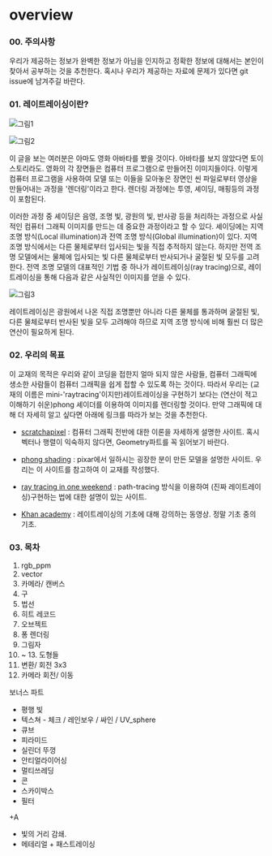# overview

### 00. 주의사항
우리가 제공하는 정보가 완벽한 정보가 아님을 인지하고 정확한 정보에 대해서는 본인이 찾아서 공부하는 것을 추천한다. 혹시나 우리가 제공하는 자료에 문제가 있다면 git issue에 남겨주길 바란다.

### 01. 레이트레이싱이란?

![그림1](https://e3.365dm.com/20/01/2048x1152/skynews-avatar-2-concept-art_4886700.jpg?bypass-service-worker&20200109072733) 

![그림2](https://file3.instiz.net/data/file3/2018/02/27/c/5/2/c5294f11edbf25081f348dc12b32a9b0.jpg)

이 글을 보는 여러분은 아마도 영화 아바타를 봤을 것이다. 아바타를 보지 않았다면 토이스토리라도. 영화의 각 장면들은 컴퓨터 프로그램으로 만들어진 이미지들이다. 이렇게 컴퓨터 프로그램을 사용하여 모델 또는 이들을 모아놓은 장면인 씬 파일로부터 영상을 만들어내는 과정을 '렌더링'이라고 한다. 렌더링 과정에는 투영, 셰이딩, 매핑등의 과정이 포함된다.
 
이러한 과정 중 셰이딩은 음영, 조명 빛, 광원의 빛, 반사광 등을 처리하는 과정으로 사실적인 컴퓨터 그래픽 이미지를 만드는 데 중요한 과정이라고 할 수 있다. 셰이딩에는 지역 조명 방식(Local illumination)과 전역 조명 방식(Global illumination)이 있다. 지역 조명 방식에서는 다른 물체로부터 입사되는 빛을 직접 추적하지 않는다. 하지만 전역 조명 모델에서는 물체에 입사되는 빛 다른 물체로부터 반사되거나 굴절된 빛 모두를 고려한다. 전역 조명 모델의 대표적인 기법 중 하나가 레이트레이싱(ray tracing)으로, 레이트레이싱을 통해 다음과 같은 사실적인 이미지를 얻을 수 있다.

![그림3](https://base.imgix.net/files/base/ebm/electronicdesign/image/2016/02/electronicdesign_com_sites_electronicdesign.com_files_uploads_2015_02_0116_CTE_Peddie_F2.png?auto=format&fit=max&w=1440)

레이트레이싱은 광원에서 나온 직접 조명뿐만 아니라 다른 물체를 통과하며 굴절된 빛, 다른 물체로부터 반사된 빛을 모두 고려해야 하므로 지역 조명 방식에 비해 훨씬 더 많은 연산이 필요하게 된다.

### 02. 우리의 목표

이 교재의 목적은 우리와 같이 코딩을 접한지 얼마 되지 않은 사람들, 컴퓨터 그래픽에 생소한 사람들이 컴퓨터 그래픽을 쉽게 접할 수 있도록 하는 것이다. 따라서 우리는 (교재의 이름은 mini-'raytracing'이지만)레이트레이싱을 구현하기 보다는 (연산이 적고 이해하기 쉬운)phong 셰이더를 이용하여 이미지를 렌더링할 것이다. 만약 그래픽에 대해 더 자세히 알고 싶다면 아래에 링크를 따라가 보는 것을 추천한다.

- [scratchapixel](https://www.scratchapixel.com/index.php?redirect) : 컴퓨터 그래픽 전반에 대한 이론을 자세하게 설명한 사이트. 혹시 벡터나 행렬이 익숙하지 않다면, Geometry파트를 꼭 읽어보기 바란다.

- [phong shading](https://learnopengl.com/Lighting/Basic-Lighting) : pixar에서 일하시는 굉장한 분이 만든 모델을 설명한 사이트. 우리는 이 사이트를 참고하여 이 교재를 작성했다.

- [ray tracing in one weekend](https://raytracing.github.io/books/RayTracingInOneWeekend.html) : path-tracing 방식을 이용하여 (진짜 레이트레이싱)구현하는 법에 대한 설명이 있는 사이트.

- [Khan academy](https://www.khanacademy.org/computing/pixar/rendering/rendering1/v/rendering-1) : 레이트레이싱의 기초에 대해 강의하는 동영상. 정말 기초 중의 기초.

### 03. 목차

01. rgb_ppm
02. vector
03. 카메라/ 캔버스
04. 구
05. 법선 
06. 히트 레코드
07. 오브젝트
08. 퐁 렌더링
09. 그림자
10. ~ 13. 도형들
13. 변환/ 회전 3x3
14. 카메라 회전/ 이동

보너스 파트

- 평행 빛
- 텍스쳐 -  체크 / 레인보우 / 싸인 / UV_sphere
- 큐브
- 피라미드
- 실린더 뚜껑
- 안티얼라이어싱
- 멀티쓰레딩
- 콘
- 스카이박스
- 필터

+A
+ 빛의 거리 감쇄.
+ 메테리얼 + 패스트레이싱